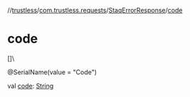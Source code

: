 //[trustless](../../../index.md)/[com.trustless.requests](../index.md)/[StaqErrorResponse](index.md)/[code](code.md)

# code

[]\

@SerialName(value = &quot;Code&quot;)

val [code](code.md): [String](https://kotlinlang.org/api/latest/jvm/stdlib/kotlin/-string/index.html)
